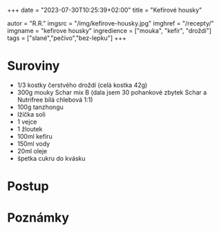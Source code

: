 +++
date = "2023-07-30T10:25:39+02:00"
title = "Kefírové housky"

autor = "R.R."
imgsrc = "/img/kefirove-housky.jpg"
imghref = "/recepty/"
imgname = "kefirove housky"
ingredience = ["mouka", "kefír", "droždí"]
tags = ["slané","pečivo","bez-lepku"]
+++

# Suroviny
- 1/3 kostky čerstvého droždí (celá kostka 42g)
- 300g mouky Schar mix B (dala jsem 30 pohankové zbytek Schar a Nutrifree bílá chlebová 1:1)
- 100g tanzhongu
- lžíčka soli
- 1 vejce
- 1 žloutek
- 100ml kefíru
- 150ml vody
- 20ml oleje
- špetka cukru do kvásku



# Postup



# Poznámky

<!--Poslední dobou se syn oblíbil hamburgery. Ze začátku jsem hodne kupovala bulky od Scharu, ale nějak nám kupované přestaly úplně chutnat. Já v podstatě peču hodně intuitivně, a kolikrát z toho co mám právě doma nebo co potřebuji v tu danou chvíli zpracovat. Přesně tak vznikly tyto bulky, které máme opravdu hodně rádi a nejen na hamburgery.

1/3 kostičky čerstvého droždí
300g mouky Schar mix B
100g tanzhongu
lžíčka soli
1 vejce
1 žloutek
100ml kefíru
150ml vody
20ml oleje
lžíčka sladidla
Nejprve si přípravte tanzhong. Kdo peče více, je lepší udělat do zásoby, uložit do lednice a odebírat. Pokud chcete jen na tyto bulky, smíchejte 35g hladké rýžové mouky a 90ml vody, zahřejte cca na 65 stupňů a za stálého míchání počkejte až se z toho stane hustší kaše. Odstavte a ještě chvíli míchejte. Do testa použijte studené nebo jen lehce vlažné.

Z droždí, 30ml vody, lžičky sladidla a trochy mouky nechte vzejít kvásek.

Poté přidejte ostatní suroviny a vypracujte hladké těsto, které přikryté nechte zdvojnásobit objem.

Troubu predehřejte na 220 stupňů, na spodní rošt dejte plech a cca půl litru vody.

Z vykynutého těsta vypracujte 5 bulek a nechte ještě cca 20 minut odpočívat pod igelitem.

Potřete vajíčkem, posypte sezamem a vložte do trouby. Po deseti minutách vytáhněte plech s vodou a dopékejte do zezlátnutí.
-->
